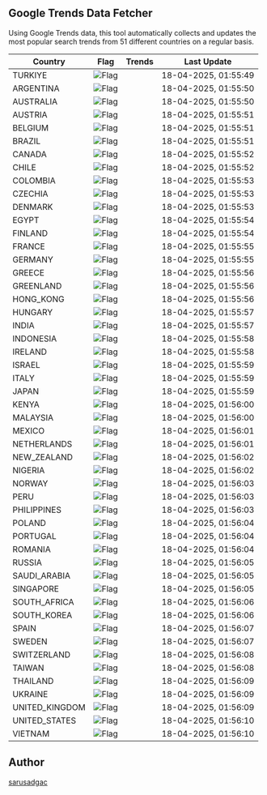 
## Google Trends Data Fetcher

Using Google Trends data, this tool automatically collects and updates the most popular search trends from 51 different countries on a regular basis.


| Country | Flag | Trends | Last Update |
| --- | --- | --- | --- |
| TURKIYE | ![Flag](https://flagcdn.com/16x12/tr.png) |  | 18-04-2025, 01:55:49 |
| ARGENTINA | ![Flag](https://flagcdn.com/16x12/ar.png) |  | 18-04-2025, 01:55:50 |
| AUSTRALIA | ![Flag](https://flagcdn.com/16x12/au.png) |  | 18-04-2025, 01:55:50 |
| AUSTRIA | ![Flag](https://flagcdn.com/16x12/at.png) |  | 18-04-2025, 01:55:51 |
| BELGIUM | ![Flag](https://flagcdn.com/16x12/be.png) |  | 18-04-2025, 01:55:51 |
| BRAZIL | ![Flag](https://flagcdn.com/16x12/br.png) |  | 18-04-2025, 01:55:51 |
| CANADA | ![Flag](https://flagcdn.com/16x12/ca.png) |  | 18-04-2025, 01:55:52 |
| CHILE | ![Flag](https://flagcdn.com/16x12/cl.png) |  | 18-04-2025, 01:55:52 |
| COLOMBIA | ![Flag](https://flagcdn.com/16x12/co.png) |  | 18-04-2025, 01:55:53 |
| CZECHIA | ![Flag](https://flagcdn.com/16x12/cz.png) |  | 18-04-2025, 01:55:53 |
| DENMARK | ![Flag](https://flagcdn.com/16x12/dk.png) |  | 18-04-2025, 01:55:53 |
| EGYPT | ![Flag](https://flagcdn.com/16x12/eg.png) |  | 18-04-2025, 01:55:54 |
| FINLAND | ![Flag](https://flagcdn.com/16x12/fi.png) |  | 18-04-2025, 01:55:54 |
| FRANCE | ![Flag](https://flagcdn.com/16x12/fr.png) |  | 18-04-2025, 01:55:55 |
| GERMANY | ![Flag](https://flagcdn.com/16x12/de.png) |  | 18-04-2025, 01:55:55 |
| GREECE | ![Flag](https://flagcdn.com/16x12/gr.png) |  | 18-04-2025, 01:55:56 |
| GREENLAND | ![Flag](https://flagcdn.com/16x12/gl.png) |  | 18-04-2025, 01:55:56 |
| HONG_KONG | ![Flag](https://flagcdn.com/16x12/hk.png) |  | 18-04-2025, 01:55:56 |
| HUNGARY | ![Flag](https://flagcdn.com/16x12/hu.png) |  | 18-04-2025, 01:55:57 |
| INDIA | ![Flag](https://flagcdn.com/16x12/in.png) |  | 18-04-2025, 01:55:57 |
| INDONESIA | ![Flag](https://flagcdn.com/16x12/id.png) |  | 18-04-2025, 01:55:58 |
| IRELAND | ![Flag](https://flagcdn.com/16x12/ie.png) |  | 18-04-2025, 01:55:58 |
| ISRAEL | ![Flag](https://flagcdn.com/16x12/il.png) |  | 18-04-2025, 01:55:59 |
| ITALY | ![Flag](https://flagcdn.com/16x12/it.png) |  | 18-04-2025, 01:55:59 |
| JAPAN | ![Flag](https://flagcdn.com/16x12/jp.png) |  | 18-04-2025, 01:55:59 |
| KENYA | ![Flag](https://flagcdn.com/16x12/ke.png) |  | 18-04-2025, 01:56:00 |
| MALAYSIA | ![Flag](https://flagcdn.com/16x12/my.png) |  | 18-04-2025, 01:56:00 |
| MEXICO | ![Flag](https://flagcdn.com/16x12/mx.png) |  | 18-04-2025, 01:56:01 |
| NETHERLANDS | ![Flag](https://flagcdn.com/16x12/nl.png) |  | 18-04-2025, 01:56:01 |
| NEW_ZEALAND | ![Flag](https://flagcdn.com/16x12/nz.png) |  | 18-04-2025, 01:56:02 |
| NIGERIA | ![Flag](https://flagcdn.com/16x12/ng.png) |  | 18-04-2025, 01:56:02 |
| NORWAY | ![Flag](https://flagcdn.com/16x12/no.png) |  | 18-04-2025, 01:56:03 |
| PERU | ![Flag](https://flagcdn.com/16x12/pe.png) |  | 18-04-2025, 01:56:03 |
| PHILIPPINES | ![Flag](https://flagcdn.com/16x12/ph.png) |  | 18-04-2025, 01:56:03 |
| POLAND | ![Flag](https://flagcdn.com/16x12/pl.png) |  | 18-04-2025, 01:56:04 |
| PORTUGAL | ![Flag](https://flagcdn.com/16x12/pt.png) |  | 18-04-2025, 01:56:04 |
| ROMANIA | ![Flag](https://flagcdn.com/16x12/ro.png) |  | 18-04-2025, 01:56:04 |
| RUSSIA | ![Flag](https://flagcdn.com/16x12/ru.png) |  | 18-04-2025, 01:56:05 |
| SAUDI_ARABIA | ![Flag](https://flagcdn.com/16x12/sa.png) |  | 18-04-2025, 01:56:05 |
| SINGAPORE | ![Flag](https://flagcdn.com/16x12/sg.png) |  | 18-04-2025, 01:56:05 |
| SOUTH_AFRICA | ![Flag](https://flagcdn.com/16x12/za.png) |  | 18-04-2025, 01:56:06 |
| SOUTH_KOREA | ![Flag](https://flagcdn.com/16x12/kr.png) |  | 18-04-2025, 01:56:06 |
| SPAIN | ![Flag](https://flagcdn.com/16x12/es.png) |  | 18-04-2025, 01:56:07 |
| SWEDEN | ![Flag](https://flagcdn.com/16x12/se.png) |  | 18-04-2025, 01:56:07 |
| SWITZERLAND | ![Flag](https://flagcdn.com/16x12/ch.png) |  | 18-04-2025, 01:56:08 |
| TAIWAN | ![Flag](https://flagcdn.com/16x12/tw.png) |  | 18-04-2025, 01:56:08 |
| THAILAND | ![Flag](https://flagcdn.com/16x12/th.png) |  | 18-04-2025, 01:56:09 |
| UKRAINE | ![Flag](https://flagcdn.com/16x12/ua.png) |  | 18-04-2025, 01:56:09 |
| UNITED_KINGDOM | ![Flag](https://flagcdn.com/16x12/gb.png) |  | 18-04-2025, 01:56:09 |
| UNITED_STATES | ![Flag](https://flagcdn.com/16x12/us.png) |  | 18-04-2025, 01:56:10 |
| VIETNAM | ![Flag](https://flagcdn.com/16x12/vn.png) |  | 18-04-2025, 01:56:10 |


## Author
 [sarusadgac](https://x.com/sarusadgac)
